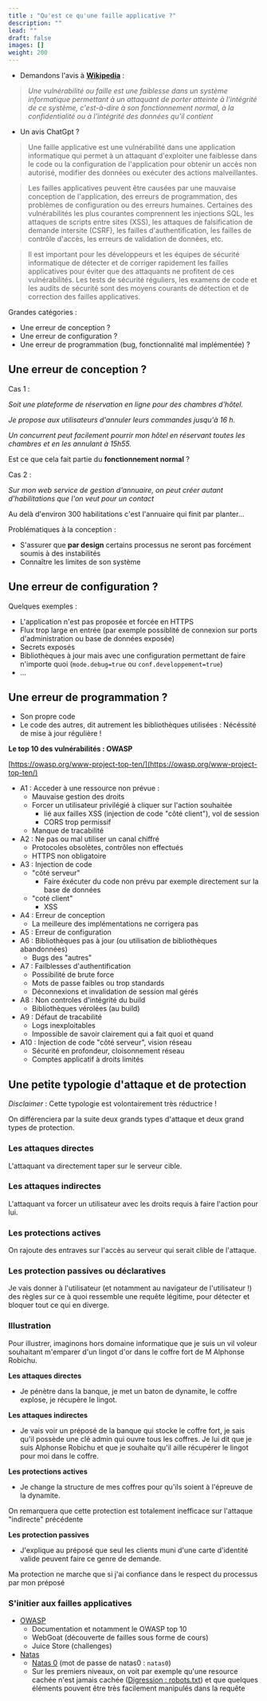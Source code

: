 ```yaml
---
title : "Qu'est ce qu'une faille applicative ?"
description: ""
lead: ""
draft: false
images: []
weight: 200
---
```


- Demandons l'avis à **[Wikipedia](https://fr.wikipedia.org/wiki/Vuln%C3%A9rabilit%C3%A9_(informatique))** :

> *Une vulnérabilité ou faille est une faiblesse dans un système informatique permettant à un attaquant de porter atteinte à l'intégrité de ce système, c'est-à-dire à son fonctionnement normal, à la confidentialité ou à l'intégrité des données qu'il contient*


- Un avis ChatGpt ?

> Une faille applicative est une vulnérabilité dans une application informatique qui permet à un attaquant d'exploiter une faiblesse dans le code ou la configuration de l'application pour obtenir un accès non autorisé, modifier des données ou exécuter des actions malveillantes.

> Les failles applicatives peuvent être causées par une mauvaise conception de l'application, des erreurs de programmation, des problèmes de configuration ou des erreurs humaines. Certaines des vulnérabilités les plus courantes comprennent les injections SQL, les attaques de scripts entre sites (XSS), les attaques de falsification de demande intersite (CSRF), les failles d'authentification, les failles de contrôle d'accès, les erreurs de validation de données, etc.

> Il est important pour les développeurs et les équipes de sécurité informatique de détecter et de corriger rapidement les failles applicatives pour éviter que des attaquants ne profitent de ces vulnérabilités. Les tests de sécurité réguliers, les examens de code et les audits de sécurité sont des moyens courants de détection et de correction des failles applicatives.


Grandes catégories :

- Une erreur de conception ?
- Une erreur de configuration ?
- Une erreur de programmation (bug, fonctionnalité mal implémentée) ?



## Une erreur de conception ?

Cas 1 :

*Soit une plateforme de réservation en ligne pour des chambres d'hôtel.*

*Je propose aux utilisateurs d'annuler leurs commandes jusqu'à 16 h.*

*Un concurrent peut facilement pourrir mon hôtel en réservant toutes les chambres et en les annulant à 15h55.*

Est ce que cela fait partie du **fonctionnement normal** ?


Cas 2 :

*Sur mon web service de gestion d'annuaire, on peut créer autant d'habilitations que l'on veut pour un contact*

Au delà d'environ 300 habilitations c'est l'annuaire qui finit par planter...



Problématiques à la conception :
- S'assurer que **par design** certains processus ne seront pas forcément soumis à des instabilités
- Connaître les limites de son système


## Une erreur de configuration ?

Quelques exemples :

- L'application n'est pas proposée et forcée en HTTPS
- Flux trop large en entrée (par exemple possiblité de connexion sur ports d'administration ou base de données exposée)
- Secrets exposés
- Bibliothèques à jour mais avec une configuration permettant de faire n'importe quoi (`mode.debug=true` ou `conf.developpement=true`)
- ...


## Une erreur de programmation ?
- Son propre code
- Le code des autres, dit autrement les bibliothèques utilisées : Nécéssité de mise à jour régulière !


**Le top 10 des vulnérabilités : OWASP**

[https://owasp.org/www-project-top-ten/](https://owasp.org/www-project-top-ten/)


- A1 : Acceder à une ressource non prévue :
  - Mauvaise gestion des droits
  - Forcer un utilisateur privilégié à cliquer sur l'action souhaitée 
    - lié aux failles XSS (injection de code "côté client"), vol de session
    - CORS trop permissif
  - Manque de tracabilité
- A2 : Ne pas ou mal utiliser un canal chiffré
  - Protocoles obsolètes, contrôles non effectués
  - HTTPS non obligatoire
- A3 : Injection de code 
  - "côté serveur"
    - Faire éxécuter du code non prévu par exemple directement sur la base de données
  - "coté client"
    - XSS
- A4 : Erreur de conception
  - La meilleure des implémentations ne corrigera pas
- A5 : Erreur de configuration
- A6 : Bibliothèques pas à jour (ou utilisation de bibliothèques abandonnées)
  - Bugs des "autres"
- A7 : Failblesses d'authentification
  - Possibilité de brute force
  - Mots de passe faibles ou trop standards
  - Déconnexions et invalidation de session mal gérés
- A8 : Non controles d'intégrité du build
  - Bibliothèques vérolées (au build)
- A9 : Défaut de tracabilité
  - Logs inexploitables
  - Impossible de savoir clairement qui a fait quoi et quand
- A10 : Injection de code "côté serveur", vision réseau
  - Sécurité en profondeur, cloisonnement réseau
  - Comptes applicatif à droits limités


## Une petite typologie d'attaque et de protection

*Disclaimer* : Cette typologie est volontairement très réductrice !

On différenciera par la suite deux grands types d'attaque et deux grand types de protection.

### Les attaques directes

L'attaquant va directement taper sur le serveur cible.

### Les attaques indirectes

L'attaquant va forcer un utilisateur avec les droits requis à faire l'action pour lui.

### Les protections actives

On rajoute des entraves sur l'accès au serveur qui serait clible de l'attaque.

### Les protection passives ou déclaratives

Je vais donner à l'utilisateur (et notamment au navigateur de l'utilisateur !) des règles sur ce à quoi ressemble une requête légitime, pour détecter et bloquer tout ce qui en diverge.

### Illustration

Pour illustrer, imaginons hors domaine informatique que je suis un vil voleur souhaitant m'emparer d'un lingot d'or dans le coffre fort de M Alphonse Robichu.

**Les attaques directes**

- Je pénètre dans la banque, je met un baton de dynamite, le coffre explose, je récupère le lingot.

**Les attaques indirectes**

- Je vais voir un préposé de la banque qui stocke le coffre fort, je sais qu'il possède une clé admin qui ouvre tous les coffres. Je lui dit que je suis Alphonse Robichu et que je souhaite qu'il aille récupérer le lingot pour moi dans le coffre.

**Les protections actives**

- Je change la structure de mes coffres pour qu'ils soient à l'épreuve de la dynamite.

On remarquera que cette protection est totalement inefficace sur l'attaque "indirecte" précédente

**Les protection passives**

- J'explique au préposé que seul les clients muni d'une carte d'identité valide peuvent faire ce genre de demande.

Ma protection ne marche que si j'ai confiance dans le respect du processus par mon préposé



### S'initier aux failles applicatives
- [OWASP](https://www.owasp.org)
  - Documentation et notamment le OWASP top 10
  - WebGoat (découverte de failles sous forme de cours)
  - Juice Store (challenges)
- [Natas](https://overthewire.org/wargames/natas/)
  - [Natas 0](http://natas0.natas.labs.overthewire.org) (mot de passe de natas0 : `natas0`)
  - Sur les premiers niveaux, on voit par exemple qu'une resource cachée n'est jamais cachée (<a href="/securite-applicative/digressions.html#/le-fichier-robots-txt" target="_blank">Digression : robots.txt</a>) et que quelques éléments pouvent être très facilement manipulés dans la requête




